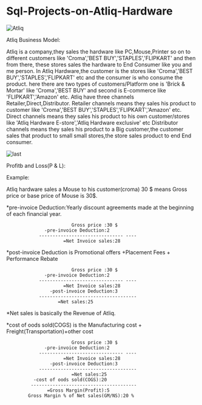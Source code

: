 # Sql-Projects-on-Atliq-Hardware
![Atliq](https://github.com/jnana027/Sql-Projects-on-Atliq-Hardware/assets/120124430/4f9cd81c-aea9-4dad-b651-ebbc6cf24d26)

Atliq Business Model:

Atliq is a company,they sales the hardware like PC,Mouse,Printer so on to different customers like 'Croma','BEST BUY','STAPLES','FLIPKART' and then from there, these stores sales the hardware to End Consumer like you and me person.
In Atliq Hardware,the customer is the stores like 'Croma','BEST BUY','STAPLES','FLIPKART' etc and the consumer is who consume the product.
here there are two types of customers/Platform one is 'Brick & Mortar' like 'Croma','BEST BUY' and second is E-commerce like 'FLIPKART','Amazon' etc.
Atliq have three channels Retailer,Direct,Distributor.
Retailer channels means they sales his product to customer like 'Croma','BEST BUY','STAPLES','FLIPKART','Amazon' etc.
Direct  channels means they sales his product to his own customer/stores like 'Atliq Hardware E-store','Atliq Hardware exclusive' etc
Distributor channels means they sales his product to a Big customer,the customer sales that product to small small stores,the store sales product to end End consumer.

![last](https://github.com/jnana027/Sql-Projects-on-Atliq-Hardware/assets/120124430/2f215e38-2485-42d8-b041-1dab9ce515d0)

Profitb and Loss(P & L):

Example:

Atliq hardware sales a Mouse to his customer(croma) 30 $ means Gross price or base price  of Mouse is 30$.

*pre-invoice Deduction:Yearly discount agreements made at the beginning of each financial year.

                            Gross price :30 $    
                  -pre-invoice Deduction:2
                ------------------------------- ---- 
                         =Net Invoice sales:28
                         
*post-invoice Deduction is Promotional offers +Placement Fees + Performance Rebate

                            Gross price :30 $
                  -pre-invoice Deduction:2
                ------------------------------- ---- 
                         =Net Invoice sales:28
                    -post-invoice Deduction:3
                ------------------------------------
                       =Net sales:25
                       
*Net sales is basically the Revenue of Atliq.

*cost of oods sold(COGS) is the Manufacturing cost + Freight(Transportation)+other cost

                            Gross price :30 $
                  -pre-invoice Deduction:2
                ------------------------------- ---- 
                         =Net Invoice sales:28
                    -post-invoice Deduction:3
                ------------------------------------
                            =Net sales:25
              -cost of oods sold(COGS):20
             ---------------------------------------
                   =Gross Margin(Profit):5
            Gross Margin % of Net sales(GM/NS):20 %


